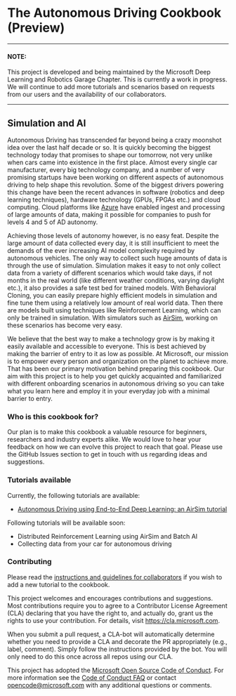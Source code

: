# The Autonomous Driving Cookbook (Preview)



------

#### **NOTE:**

This project is developed and being maintained by the Microsoft Deep Learning and Robotics Garage Chapter. This is currently a work in progress. We will continue to add more tutorials and scenarios based on requests from our users and the availability of our collaborators.

------



## Simulation and AI

Autonomous Driving has transcended far beyond being a crazy moonshot idea over the last half decade or so. It is quickly becoming the biggest technology today that promises to shape our tomorrow, not very unlike when cars came into existence in the first place. Almost every single car manufacturer, every big technology company, and a number of very promising startups have been working on different aspects of autonomous driving to help shape this revolution. Some of the biggest drivers powering this change have been the recent advances in software (robotics and deep learning techniques), hardware technology (GPUs, FPGAs etc.) and cloud computing. Cloud platforms like [Azure](https://azure.microsoft.com) have enabled ingest and processing of large amounts of data, making it possible for companies to push for levels 4 and 5 of AD autonomy. 

Achieving those levels of autonomy however, is no easy feat. Despite the large amount of data collected every day, it is still insufficient to meet the demands of the ever increasing AI model complexity required by autonomous vehicles. The only way to collect such huge amounts of data is through the use of simulation. Simulation makes it easy to not only collect data from a variety of different scenarios which would take days, if not months in the real world (like different weather conditions, varying daylight etc.), it also provides a safe test bed for trained models. With Behavioral Cloning, you can easily prepare highly efficient models in simulation and fine tune them using a relatively low amount of real world data. Then there are models built using techniques like Reinforcement Learning, which can only be trained in simulation. With simulators such as [AirSim](https://github.com/Microsoft/AirSim), working on these scenarios has become very easy.

We believe that the best way to make a technology grow is by making it easily available and accessible to everyone. This is best achieved by making the barrier of entry to it as low as possible. At Microsoft, our mission is to empower every person and organization on the planet to achieve more. That has been our primary motivation behind preparing this cookbook. Our aim with this project is to help you get quickly acquainted and familiarized with different onboarding scenarios in autonomous driving so you can take what you learn here and employ it in your everyday job with a minimal barrier to entry.

### Who is this cookbook for?

Our plan is to make this cookbook a valuable resource for beginners, researchers and industry experts alike. We would love to hear your feedback on how we can evolve this project to reach that goal. Please use the GitHub Issues section to get in touch with us regarding ideas and suggestions.

### Tutorials available

Currently, the following tutorials are available:

- [Autonomous Driving using End-to-End Deep Learning: an AirSim tutorial](./AirSimE2EDeepLearning/)

Following tutorials will be available soon:

- Distributed Reinforcement Learning using AirSim and Batch AI
- Collecting data from your car for autonomous driving

### Contributing

Please read the [instructions and guidelines for collaborators](https://github.com/Microsoft/AutonomousDrivingCookbook/blob/master/Instructions%20for%20collaborators.md) if you wish to add a new tutorial to the cookbook. 

This project welcomes and encourages contributions and suggestions.  Most contributions require you to agree to a Contributor License Agreement (CLA) declaring that you have the right to, and actually do, grant us the rights to use your contribution. For details, visit https://cla.microsoft.com.

When you submit a pull request, a CLA-bot will automatically determine whether you need to provide a CLA and decorate the PR appropriately (e.g., label, comment). Simply follow the instructions provided by the bot. You will only need to do this once across all repos using our CLA.

This project has adopted the [Microsoft Open Source Code of Conduct](https://opensource.microsoft.com/codeofconduct/). For more information see the [Code of Conduct FAQ](https://opensource.microsoft.com/codeofconduct/faq/) or contact [opencode@microsoft.com](mailto:opencode@microsoft.com) with any additional questions or comments.

